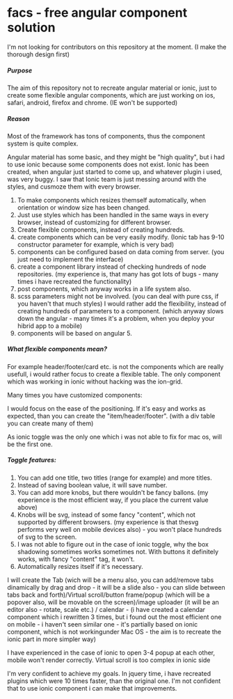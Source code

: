 # facs - free angular component solution

I'm not looking for contributors on this repository at the moment. (I make the thorough design first)

##### Purpose
The aim of this repository not to recreate angular material or ionic, just to create some flexible angular components, which are just working on ios, safari, android, firefox and chrome. (IE won't be supported)

##### Reason
Most of the framework has tons of components, thus the component system is quite complex.

Angular material has some basic, and they might be "high quality", but i had to use ionic because some components does not exist. Ionic has been created, when angular just started to come up, and whatever plugin i used, was very buggy.
I saw that Ionic team is just messing around with the styles, and cusmoze them with every browser.

1) To make components which resizes themself automatically, when orientation or window size has been changed.
2) Just use styles which has been handled in the same ways in every browser, instead of customizing for different browser.
3) Create flexible components, instead of creating hundreds.
4) create components which can be very easily modify. (Ionic tab has 9-10 constructor parameter for example, which is very bad)
5) components can be configured based on data coming from server. (you just need to implement the interface)
6) create a component library instead of checking hundreds of node repositories. (my experience is, that many has got lots of bugs - many times i have recreated the functionality)
7) post components, which anyway works in a life system also.
8) scss parameters might not be involved. (you can deal with pure css, if you haven't that much styles)
I would rather add the flexibility, instead of creating hundreds of parameters to a component. (which anyway slows down the angular - many times it's a problem, when you deploy your hibrid app to a mobile)
9) components will be based on angular 5.

##### What flexible components mean?
For example header/footer/card etc. is not the components which are really usefull, i would rather focus to create a flexible table. The only component which was working in ionic without hacking was the ion-grid.

Many times you have customized components:

I would focus on the ease of the positioning. If it's easy and works as expected, than you can create the "item/header/footer". (with a div table you can create many of them)

As ionic toggle was the only one which i was not able to fix for mac os, will be the first one.

##### Toggle features:
1) You can add one title, two titles (range for example) and more titles.
2) Instead of saving boolean value, it will save number.
3) You can add more knobs, but there wouldn't be fancy ballons.
(my experience is the most efficient way, if you place the current value above)
4) Knobs will be svg, instead of some fancy "content", which not supported by different browsers. (my experience is that thesvg performs very well on mobile devices also) - you won't place hundreds of svg to the screen.
5) I was not able to figure out in the case of ionic toggle, why the box shadowing sometimes works sometimes not.
With buttons it definitely works, with fancy "content" tag, it won't.
6) Automatically resizes itself if it's necessary.

I will create the Tab (wich will be a menu also, you can add/remove tabs dinamically by drag and drop - it will be a slide also - you can slide between tabs back and forth)/Virtual scroll/button frame/popup (which will be a popover also, will be movable on the screen)/image uploader (it will be an editor also - rotate, scale etc.) / calendar - (i have created a calendar component which i rewritten 3 times, but i found out the most efficient one on mobile - i haven't seen similar one - it's partially based on ionic component, which is not workingunder Mac OS - the aim is to recreate the ionic part in more simpler way)

I have experienced in the case of ionic to open 3-4 popup at each other, mobile won't render correctly.
Virtual scroll is too complex in ionic side

I'm very confident to achieve my goals. In jquery time, i have recreated plugins which were 10 times faster, than the original one. I'm not confident that to use ionic component i can make that improvements.
